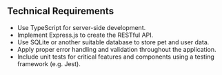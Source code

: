 ## Technical Requirements
* Use TypeScript for server-side development.
* Implement Express.js to create the RESTful API.
* Use SQLite or another suitable database to store pet and user data.
* Apply proper error handling and validation throughout the application.
* Include unit tests for critical features and components using a testing framework (e.g. Jest).